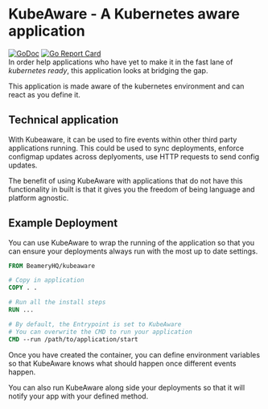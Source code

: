 # KubeAware - A Kubernetes aware application
[![GoDoc](https://godoc.org/github.com/BeameryHQ/kubeaware?status.svg)](https://godoc.org/github.com/BeameryHQ/kubeaware)
[![Go Report Card](https://goreportcard.com/badge/github.com/BeameryHQ/kubeaware)](https://goreportcard.com/report/github.com/BeameryHQ/kubeaware)  
In order help applications who have yet to make it in the fast lane of _kubernetes ready_,
this application looks at bridging the gap.

This application is made aware of the kubernetes environment and can react as you define it.

## Technical application
With Kubeaware, it can be used to fire events within other third party applications running.
This could be used to sync deployments, enforce configmap updates across deplyoments, use HTTP
requests to send config updates.

The benefit of using KubeAware with applications that do not have this functionality in built is
that it gives you the freedom of being language and platform agnostic.
## Example Deployment
You can use KubeAware to wrap the running of the application so that you can ensure your
deployments always run with the most up to date settings.
```Dockerfile
FROM BeameryHQ/kubeaware

# Copy in application
COPY . .

# Run all the install steps
RUN ...

# By default, the Entrypoint is set to KubeAware
# You can overwrite the CMD to run your application
CMD --run /path/to/application/start
```

Once you have created the container, you can define environment variables so that KubeAware knows
what should happen once different events happen.

You can also run KubeAware along side your deployments so that it will notify your app with your defined method.
